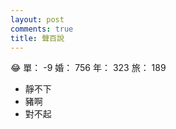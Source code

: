 ```yaml
---
layout: post
comments: true
title: 聲百說
---
```


:joy: 單： -9 婚： 756 年： 323 旅： 189

- 靜不下
- 豬啊
- 對不起

